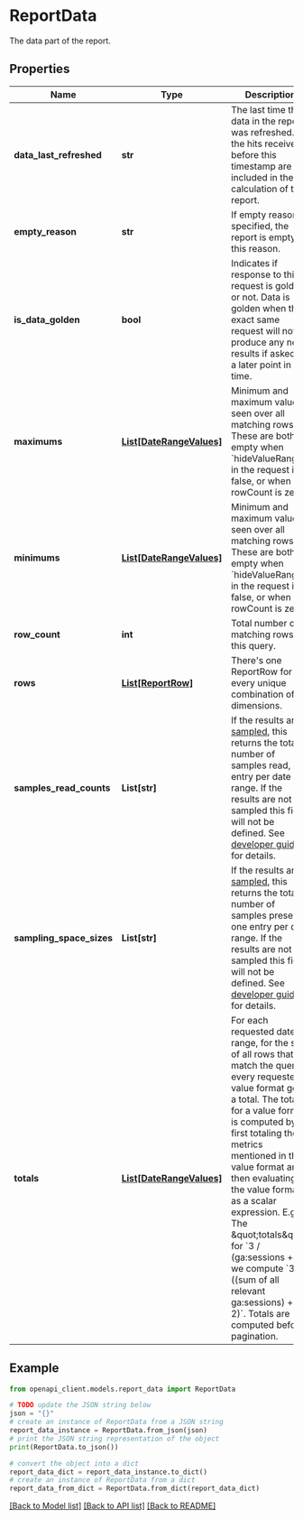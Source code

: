 # ReportData

The data part of the report.

## Properties

Name | Type | Description | Notes
------------ | ------------- | ------------- | -------------
**data_last_refreshed** | **str** | The last time the data in the report was refreshed. All the hits received before this timestamp are included in the calculation of the report. | [optional] 
**empty_reason** | **str** | If empty reason is specified, the report is empty for this reason. | [optional] 
**is_data_golden** | **bool** | Indicates if response to this request is golden or not. Data is golden when the exact same request will not produce any new results if asked at a later point in time. | [optional] 
**maximums** | [**List[DateRangeValues]**](DateRangeValues.md) | Minimum and maximum values seen over all matching rows. These are both empty when &#x60;hideValueRanges&#x60; in the request is false, or when rowCount is zero. | [optional] 
**minimums** | [**List[DateRangeValues]**](DateRangeValues.md) | Minimum and maximum values seen over all matching rows. These are both empty when &#x60;hideValueRanges&#x60; in the request is false, or when rowCount is zero. | [optional] 
**row_count** | **int** | Total number of matching rows for this query. | [optional] 
**rows** | [**List[ReportRow]**](ReportRow.md) | There&#39;s one ReportRow for every unique combination of dimensions. | [optional] 
**samples_read_counts** | **List[str]** | If the results are [sampled](https://support.google.com/analytics/answer/2637192), this returns the total number of samples read, one entry per date range. If the results are not sampled this field will not be defined. See [developer guide](/analytics/devguides/reporting/core/v4/basics#sampling) for details. | [optional] 
**sampling_space_sizes** | **List[str]** | If the results are [sampled](https://support.google.com/analytics/answer/2637192), this returns the total number of samples present, one entry per date range. If the results are not sampled this field will not be defined. See [developer guide](/analytics/devguides/reporting/core/v4/basics#sampling) for details. | [optional] 
**totals** | [**List[DateRangeValues]**](DateRangeValues.md) | For each requested date range, for the set of all rows that match the query, every requested value format gets a total. The total for a value format is computed by first totaling the metrics mentioned in the value format and then evaluating the value format as a scalar expression. E.g., The \&quot;totals\&quot; for &#x60;3 / (ga:sessions + 2)&#x60; we compute &#x60;3 / ((sum of all relevant ga:sessions) + 2)&#x60;. Totals are computed before pagination. | [optional] 

## Example

```python
from openapi_client.models.report_data import ReportData

# TODO update the JSON string below
json = "{}"
# create an instance of ReportData from a JSON string
report_data_instance = ReportData.from_json(json)
# print the JSON string representation of the object
print(ReportData.to_json())

# convert the object into a dict
report_data_dict = report_data_instance.to_dict()
# create an instance of ReportData from a dict
report_data_from_dict = ReportData.from_dict(report_data_dict)
```
[[Back to Model list]](../README.md#documentation-for-models) [[Back to API list]](../README.md#documentation-for-api-endpoints) [[Back to README]](../README.md)


